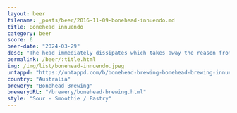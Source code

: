 ```yaml
---
layout: beer
filename: _posts/beer/2016-11-09-bonehead-innuendo.md
title: Bonehead innuendo
category: beer
score: 6
beer-date: "2024-03-29"
desc: "The head immediately dissipates which takes away the reason from having a nitro. Past that it’s just sour and cherry"
permalink: /beer/:title.html
img: /img/list/bonehead-innuendo.jpeg
untappd: "https://untappd.com/b/bonehead-brewing-bonehead-brewing-innuendo/5297851"
country: "Australia"
brewery: "Bonehead Brewing"
breweryURL: "/brewery/bonehead-brewing.html"
style: "Sour - Smoothie / Pastry"
---
```

